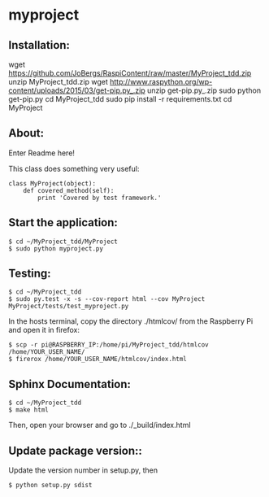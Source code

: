 myproject
===========

Installation:
--------
wget https://github.com/JoBergs/RaspiContent/raw/master/MyProject_tdd.zip
unzip MyProject_tdd.zip
wget http://www.raspython.org/wp-content/uploads/2015/03/get-pip.py_.zip
unzip get-pip.py_.zip
sudo python get-pip.py
cd MyProject_tdd
sudo pip install -r requirements.txt
cd MyProject

About:
--------

Enter Readme here!

This class does something very useful:

    class MyProject(object):
        def covered_method(self):
            print 'Covered by test framework.'

Start the application:
--------

    $ cd ~/MyProject_tdd/MyProject
    $ sudo python myproject.py

Testing:
--------

    $ cd ~/MyProject_tdd
    $ sudo py.test -x -s --cov-report html --cov MyProject MyProject/tests/test_myproject.py

In the hosts terminal, copy the directory ./htmlcov/ from the Raspberry Pi and open it in firefox:

    $ scp -r pi@RASPBERRY_IP:/home/pi/MyProject_tdd/htmlcov /home/YOUR_USER_NAME/
    $ firerox /home/YOUR_USER_NAME/htmlcov/index.html

Sphinx Documentation:
-------------------

    $ cd ~/MyProject_tdd
    $ make html

Then, open your browser and go to ./_build/index.html

Update package version::
-------------

Update the version number in setup.py, then

    $ python setup.py sdist
